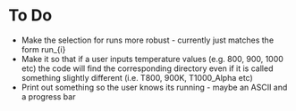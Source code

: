 # To Do

* Make the selection for runs more robust - currently just matches the form run_{i}
* Make it so that if a user inputs temperature values (e.g. 800, 900, 1000 etc) the code will find the corresponding directory even if it is called something slightly different (i.e. T800, 900K, T1000_Alpha etc)
* Print out something so the user knows its running - maybe an ASCII and a progress bar
